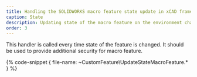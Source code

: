 ```yaml
---
title: Handling the SOLIDWORKS macro feature state update in xCAD framework
caption: State
description: Updating state of the macro feature on the environment change (selection, rebuild, suppress etc.) 
order: 3
---
```

This handler is called every time state of the feature is changed. It should be used to provide additional security for macro feature.

{% code-snippet { file-name: ~CustomFeature\UpdateStateMacroFeature.* } %}